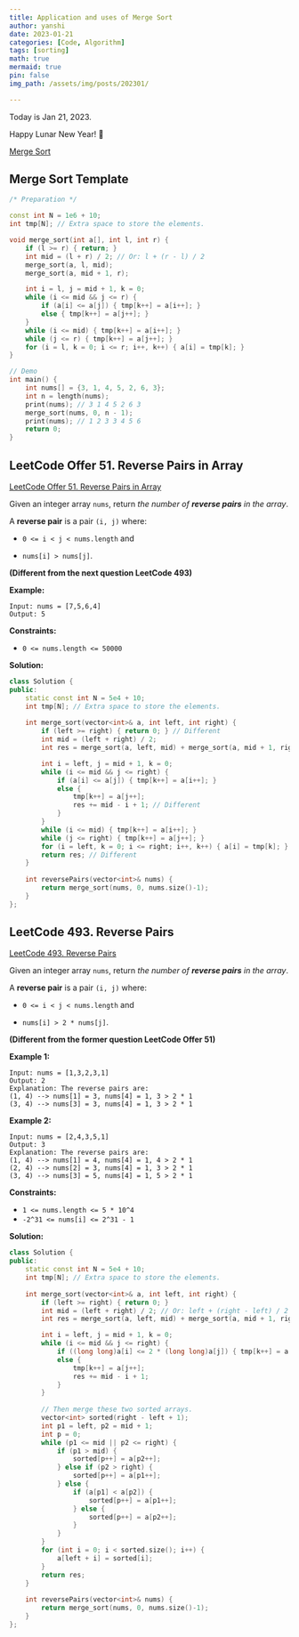 ```yaml
---
title: Application and uses of Merge Sort
author: yanshi
date: 2023-01-21
categories: [Code, Algorithm]
tags: [sorting]
math: true
mermaid: true
pin: false
img_path: /assets/img/posts/202301/

---
```


Today is Jan 21, 2023.

Happy Lunar New Year! 🐰

[Merge Sort](https://xuyanshi.github.io/posts/merge-sort/)

## Merge Sort Template

```c++
/* Preparation */

const int N = 1e6 + 10;
int tmp[N]; // Extra space to store the elements.

void merge_sort(int a[], int l, int r) {
    if (l >= r) { return; }
    int mid = (l + r) / 2; // Or: l + (r - l) / 2
    merge_sort(a, l, mid);
    merge_sort(a, mid + 1, r);

    int i = l, j = mid + 1, k = 0;
    while (i <= mid && j <= r) {
        if (a[i] <= a[j]) { tmp[k++] = a[i++]; }
        else { tmp[k++] = a[j++]; }
    }
    while (i <= mid) { tmp[k++] = a[i++]; }
    while (j <= r) { tmp[k++] = a[j++]; }
    for (i = l, k = 0; i <= r; i++, k++) { a[i] = tmp[k]; }
}

// Demo
int main() {
    int nums[] = {3, 1, 4, 5, 2, 6, 3};
    int n = length(nums);
    print(nums); // 3 1 4 5 2 6 3
    merge_sort(nums, 0, n - 1);
    print(nums); // 1 2 3 3 4 5 6
    return 0;
}
```

## LeetCode Offer 51. Reverse Pairs in Array

[LeetCode Offer 51. Reverse Pairs in Array](https://leetcode.cn/problems/shu-zu-zhong-de-ni-xu-dui-lcof/)



Given an integer array `nums`, return *the number of **reverse pairs** in the array*.

A **reverse pair** is a pair `(i, j)` where:

- `0 <= i < j < nums.length` and

- `nums[i] > nums[j]`. 

**(Different from the next question LeetCode 493)**

 

**Example:**

```
Input: nums = [7,5,6,4]
Output: 5
```

 

**Constraints:**

- `0 <= nums.length <= 50000`



**Solution:**

```c++
class Solution {
public:
    static const int N = 5e4 + 10;
    int tmp[N]; // Extra space to store the elements.
    
    int merge_sort(vector<int>& a, int left, int right) {
        if (left >= right) { return 0; } // Different
        int mid = (left + right) / 2; 
        int res = merge_sort(a, left, mid) + merge_sort(a, mid + 1, right); // Different

        int i = left, j = mid + 1, k = 0;
        while (i <= mid && j <= right) {
            if (a[i] <= a[j]) { tmp[k++] = a[i++]; }
            else {
                tmp[k++] = a[j++];
                res += mid - i + 1; // Different
            }
        }
        while (i <= mid) { tmp[k++] = a[i++]; }
        while (j <= right) { tmp[k++] = a[j++]; }
        for (i = left, k = 0; i <= right; i++, k++) { a[i] = tmp[k]; }
        return res; // Different
    }
    
    int reversePairs(vector<int>& nums) {
        return merge_sort(nums, 0, nums.size()-1);
    }
};
```



## LeetCode 493. Reverse Pairs

[LeetCode 493. Reverse Pairs](https://leetcode.cn/problems/reverse-pairs/)



Given an integer array `nums`, return *the number of **reverse pairs** in the array*.

A **reverse pair** is a pair `(i, j)` where:

- `0 <= i < j < nums.length` and

- `nums[i] > 2 * nums[j]`. 

**(Different from the former question LeetCode Offer 51)**

 

**Example 1:**

```
Input: nums = [1,3,2,3,1]
Output: 2
Explanation: The reverse pairs are:
(1, 4) --> nums[1] = 3, nums[4] = 1, 3 > 2 * 1
(3, 4) --> nums[3] = 3, nums[4] = 1, 3 > 2 * 1
```

**Example 2:**

```
Input: nums = [2,4,3,5,1]
Output: 3
Explanation: The reverse pairs are:
(1, 4) --> nums[1] = 4, nums[4] = 1, 4 > 2 * 1
(2, 4) --> nums[2] = 3, nums[4] = 1, 3 > 2 * 1
(3, 4) --> nums[3] = 5, nums[4] = 1, 5 > 2 * 1
```

 

**Constraints:**

- `1 <= nums.length <= 5 * 10^4`
- `-2^31 <= nums[i] <= 2^31 - 1`



**Solution:**

```c++
class Solution {
public:
    static const int N = 5e4 + 10;
    int tmp[N]; // Extra space to store the elements.
    
    int merge_sort(vector<int>& a, int left, int right) {
        if (left >= right) { return 0; }
        int mid = (left + right) / 2; // Or: left + (right - left) / 2
        int res = merge_sort(a, left, mid) + merge_sort(a, mid + 1, right);

        int i = left, j = mid + 1, k = 0;
        while (i <= mid && j <= right) {
            if ((long long)a[i] <= 2 * (long long)a[j]) { tmp[k++] = a[i++]; }
            else {
                tmp[k++] = a[j++];
                res += mid - i + 1;
            }
        }
        
        // Then merge these two sorted arrays.
        vector<int> sorted(right - left + 1);
        int p1 = left, p2 = mid + 1;
        int p = 0;
        while (p1 <= mid || p2 <= right) {
            if (p1 > mid) {
                sorted[p++] = a[p2++];
            } else if (p2 > right) {
                sorted[p++] = a[p1++];
            } else {
                if (a[p1] < a[p2]) {
                    sorted[p++] = a[p1++];
                } else {
                    sorted[p++] = a[p2++];
                }
            }
        }
        for (int i = 0; i < sorted.size(); i++) {
            a[left + i] = sorted[i];
        }
        return res;
    }
    
    int reversePairs(vector<int>& nums) {
        return merge_sort(nums, 0, nums.size()-1);
    }
};
```

